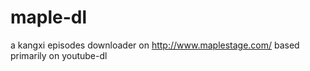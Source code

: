 maple-dl
========

a kangxi episodes downloader on http://www.maplestage.com/ based primarily on youtube-dl
